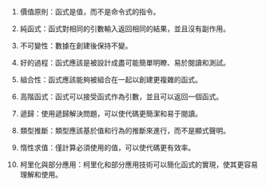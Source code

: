 

1. 價值原則：函式是值，而不是命令式的指令。

2. 純函式：函式對相同的引數輸入返回相同的結果，並且沒有副作用。

3. 不可變性：數據在創建後保持不變。

4. 好的過程：函式應該是被設計成盡可能簡單明瞭、易於閱讀和測試。

5. 組合性：函式應該能夠被組合在一起以創建更複雜的函式。

6. 高階函式：函式可以接受函式作為引數，並且可以返回一個函式。

7. 遞歸：使用遞歸解決問題，可以使代碼更簡潔和易于閱讀。

8. 類型推斷：類型應該基於值和行為的推斷來進行，而不是顯式聲明。

9. 惰性求值：僅計算必須使用的值，可以使代碼更有效率。

10. 柯里化與部分應用：柯里化和部分應用技術可以簡化函式的實現，使其更容易理解和使用。